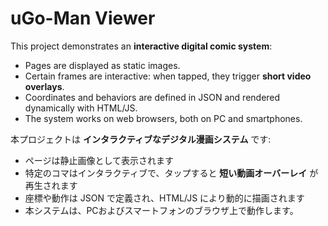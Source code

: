 # uGo-Man Viewer
This project demonstrates an **interactive digital comic system**:
- Pages are displayed as static images.
- Certain frames are interactive: when tapped, they trigger **short video overlays**.
- Coordinates and behaviors are defined in JSON and rendered dynamically with HTML/JS.
- The system works on  web browsers, both on PC and smartphones.

本プロジェクトは **インタラクティブなデジタル漫画システム** です:
- ページは静止画像として表示されます  
- 特定のコマはインタラクティブで、タップすると **短い動画オーバーレイ** が再生されます  
- 座標や動作は JSON で定義され、HTML/JS により動的に描画されます
- 本システムは、PCおよびスマートフォンのブラウザ上で動作します。
